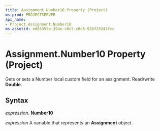 ```yaml
---
title: Assignment.Number10 Property (Project)
ms.prod: PROJECTSERVER
api_name:
- Project.Assignment.Number10
ms.assetid: ed85359b-394e-c0c3-c8e5-926f25243fcc
---
```



# Assignment.Number10 Property (Project)

Gets or sets a Number local custom field for an assignment. Read/write  **Double**.


## Syntax

 _expression_. **Number10**

 _expression_ A variable that represents an **Assignment** object.


